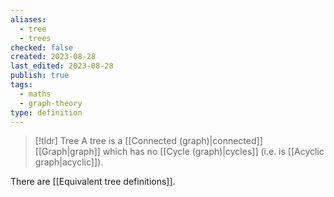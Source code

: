 ```yaml
---
aliases:
  - tree
  - trees
checked: false
created: 2023-08-28
last_edited: 2023-08-28
publish: true
tags:
  - maths
  - graph-theory
type: definition
---
```


> [!tldr] Tree
  A tree is a [[Connected (graph)|connected]] [[Graph|graph]] which has no [[Cycle (graph)|cycles]] (i.e. is [[Acyclic graph|acyclic]]).

There are [[Equivalent tree definitions]].
